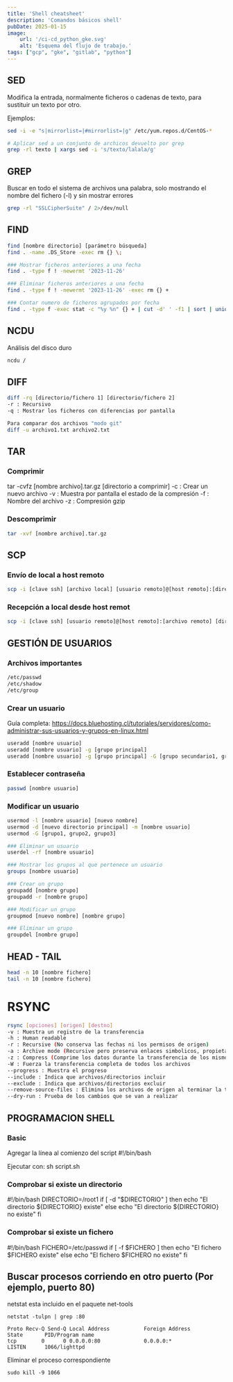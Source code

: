```yaml
---
title: 'Shell cheatsheet'
description: 'Comandos básicos shell'
pubDate: 2025-01-15
image:
    url: '/ci-cd_python_gke.svg'
    alt: 'Esquema del flujo de trabajo.'
tags: ["gcp", "gke", "gitlab", "python"]
---
```


## SED

Modifica la entrada, normalmente ficheros o cadenas de texto, para sustituir un texto por otro.

Ejemplos:

```bash
sed -i -e "s|mirrorlist=|#mirrorlist=|g" /etc/yum.repos.d/CentOS-*

# Aplicar sed a un conjunto de archicos devuelto por grep
grep -rl texto | xargs sed -i 's/texto/lalala/g'
```


## GREP

Buscar en todo el sistema de archivos una palabra, solo mostrando el nombre del fichero (-l) y sin mostrar errores
```bash
grep -rl "SSLCipherSuite" / 2>/dev/null
```


## FIND

```bash
find [nombre directorio] [parámetro búsqueda]
find . -name .DS_Store -exec rm {} \;

### Mostrar ficheros anteriores a una fecha
find . -type f ! -newermt '2023-11-26'

### Eliminar ficheros anteriores a una fecha
find . -type f ! -newermt '2023-11-26' -exec rm {} +

### Contar numero de ficheros agrupados por fecha
find . -type f -exec stat -c "%y %n" {} + | cut -d' ' -f1 | sort | uniq -c
```

## NCDU

Análisis del disco duro

```bash
ncdu /
```




## DIFF
```bash
diff -rq [directorio/fichero 1] [directorio/fichero 2]
-r : Recursivo
-q : Mostrar los ficheros con diferencias por pantalla

Para comparar dos archivos "modo git"
diff -u archivo1.txt archivo2.txt
```


## TAR

### Comprimir 
tar -cvfz [nombre archivo].tar.gz [directorio a comprimir]
-c : Crear un nuevo archivo
-v : Muestra por pantalla el estado de la compresión
-f : Nombre del archivo
-z : Compresión gzip

### Descomprimir
```bash
tar -xvf [nombre archivo].tar.gz
```


## SCP

### Envío de local a host remoto
```bash
scp -i [clave ssh] [archivo local] [usuario remoto]@[host remoto]:[directorio remoto] 
```

### Recepción a local desde host remot
```bash
scp -i [clave ssh] [usuario remoto]@[host remoto]:[archivo remoto] [directorio local]
```



## GESTIÓN DE USUARIOS

### Archivos importantes 

```bash
/etc/passwd
/etc/shadow
/etc/group
```

### Crear un usuario 
Guía completa: https://docs.bluehosting.cl/tutoriales/servidores/como-administrar-sus-usuarios-y-grupos-en-linux.html

```bash
useradd [nombre usuario]
useradd [nombre usuario] -g [grupo principal]
useradd [nombre usuario] -g [grupo principal] -G [grupo secundario1, grupo secundario2]
```

### Establecer contraseña
```bash
passwd [nombre usuario]
```

### Modificar un usuario

```bash
usermod -l [nombre usuario] [nuevo nombre]
usermod -d [nuevo directorio principal] -m [nombre usuario]
usermod -G [grupo1, grupo2, grupo3]

### Eliminar un usuario
userdel -rf [nombre usuario]

### Mostrar los grupos al que pertenece un usuario
groups [nombre usuario]

### Crear un grupo 
groupadd [nombre grupo]
groupadd -r [nombre grupo]

### Modificar un grupo
groupmod [nuevo nombre] [nombre grupo]

### Eliminar un grupo
groupdel [nombre grupo]
```


## HEAD - TAIL
```bash
head -n 10 [nombre fichero]
tail -n 10 [nombre fichero]
```



# RSYNC

```bash
rsync [opciones] [origen] [destno]
-v : Muestra un registro de la transferencia
-h : Human readable
-r : Recursive (No conserva las fechas ni los permisos de origen)
-a : Archive mode (Recursive pero preserva enlaces simbolicos, propietarios, permisos y las fechas de los datos de origen)
-z : Compress (Comprime los datos durante la transferencia de los mismos)
-W : Fuerza la transferencia completa de todos los archivos
--progress : Muestra el progreso
--include : Indica que archivos/directorios incluir
--exclude : Indica que archivos/directorios excluir
--remove-source-files : Elimina los archivos de origen al terminar la transferencia
--dry-run : Prueba de los cambios que se van a realizar
```


## PROGRAMACION SHELL

### Basic
Agregar la línea al comienzo del script
#!/bin/bash

Ejecutar con:
sh script.sh

### Comprobar si existe un directorio
#!/bin/bash
DIRECTORIO=/root1
if [ -d "$DIRECTORIO" ]
then
   echo "El directorio ${DIRECTORIO} existe"
else
   echo "El directorio ${DIRECTORIO} no existe"
fi

### Comprobar si existe un fichero
#!/bin/bash
FICHERO=/etc/passwd
if [ -f $FICHERO ]
then
   echo "El fichero $FICHERO existe"
else
   echo "El fichero $FICHERO no existe"
fi



## Buscar procesos corriendo en otro puerto (Por ejemplo, puerto 80)
netstat esta incluido en el paquete net-tools
```
netstat -tulpn | grep :80

Proto Recv-Q Send-Q Local Address           Foreign Address         State       PID/Program name 
tcp        0      0 0.0.0.0:80              0.0.0.0:*               LISTEN      1066/lighttpd
```

Eliminar el proceso correspondiente
```
sudo kill -9 1066
```

